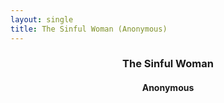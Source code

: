 ```yaml
---
layout: single
title: The Sinful Woman (Anonymous)
---
```

<header>
  <h3>The Sinful Woman</h3>
  <h4>Anonymous</h4>
</header>
